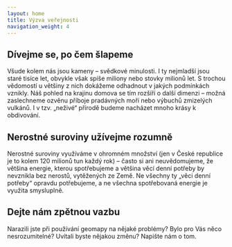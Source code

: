 ```yaml
---
layout: home
title: Výzva veřejnosti
navigation_weight: 4
---
```


## Dívejme se, po čem šlapeme

Všude kolem nás jsou kameny – svědkové minulosti. I ty nejmladší jsou staré tisíce let, obvykle však spíše miliony nebo stovky milionů let. S trochou vědomostí u většiny z nich dokážeme odhadnout v jakých podmínkách vznikly. Náš pohled na krajinu domova se tím rozšíří o další dimenzi – možná zaslechneme ozvěnu příboje pradávných moří nebo výbuchů zmizelých vulkánů. I v tzv. „neživé“ přírodě budeme nacházet mnoho krásy k obdivování.

## Nerostné suroviny užívejme rozumně

Nerostné suroviny využíváme v ohromném množství (jen v České republice je to kolem 120 milionů tun každý rok) – často si ani neuvědomujeme, že většina energie, kterou spotřebujeme a většina věcí denní potřeby by nevznikla bez nerostů, vytěžených ze Země. Ne všechny ty „věci denní potřeby“ opravdu potřebujeme, a ne všechna spotřebovaná energie je využita smysluplně.

## Dejte nám zpětnou vazbu

Narazili jste při používání geomapy na nějaké problémy? Bylo pro Vás něco nesrozumitelné? Uvítali byste nějakou změnu? Napište nám o tom.